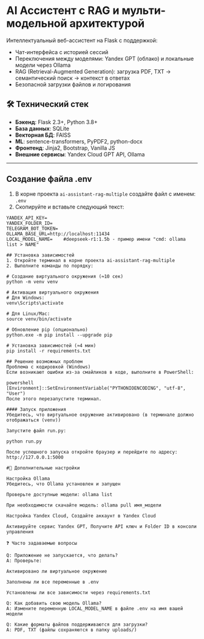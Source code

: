 # AI Ассистент с RAG и мульти-модельной архитектурой

Интеллектуальный веб-ассистент на Flask с поддержкой:
- Чат-интерфейса с историей сессий
- Переключения между моделями: Yandex GPT (облако) и локальные модели через Ollama
- RAG (Retrieval-Augmented Generation): загрузка PDF, TXT → семантический поиск → контекст в ответах
- Безопасной загрузки файлов и логирования

## 🛠 Технический стек
- **Бэкенд**: Flask 2.3+, Python 3.8+
- **База данных**: SQLite
- **Векторная БД**: FAISS
- **ML**: sentence-transformers, PyPDF2, python-docx
- **Фронтенд**: Jinja2, Bootstrap, Vanilla JS
- **Внешние сервисы**: Yandex Cloud GPT API, Ollama

---
## Создание файла .env
1. В корне проекта `ai-assistant-rag-multiple` создайте файл с именем: `.env`
2. Скопируйте и вставьте следующий текст:

```env
YANDEX_API_KEY=
YANDEX_FOLDER_ID=
TELEGRAM_BOT_TOKEN=
OLLAMA_BASE_URL=http://localhost:11434
LOCAL_MODEL_NAME=    #deepseek-r1:1.5b - пример имени "cmd: ollama list > NAME"

## Установка зависимостей
1. Откройте терминал в корне проекта ai-assistant-rag-multiple
2. Выполните команды по порядку:

# Создание виртуального окружения (≈10 сек)
python -m venv venv

# Активация виртуального окружения
# Для Windows:
venv\Scripts\activate

# Для Linux/Mac:
source venv/bin/activate

# Обновление pip (опционально)
python.exe -m pip install --upgrade pip

# Установка зависимостей (≈4 мин)
pip install -r requirements.txt

## Решение возможных проблем
Проблема с кодировкой (Windows)
Если возникают ошибки из-за смайликов в коде, выполните в PowerShell:

powershell
[Environment]::SetEnvironmentVariable("PYTHONIOENCODING", "utf-8", "User")
После этого перезапустите терминал.

#### Запуск приложения
Убедитесь, что виртуальное окружение активировано (в терминале должно отображаться (venv))

Запустите файл run.py:

python run.py

После успешного запуска откройте браузер и перейдите по адресу: http://127.0.0.1:5000

#🔧 Дополнительные настройки

Настройка Ollama
Убедитесь, что Ollama установлен и запущен

Проверьте доступные модели: ollama list

При необходимости скачайте модель: ollama pull имя_модели

Настройка Yandex Cloud, Создайте аккаунт в Yandex Cloud

Активируйте сервис Yandex GPT, Получите API ключ и Folder ID в консоли управления

❓ Часто задаваемые вопросы

Q: Приложение не запускается, что делать?
A: Проверьте:

Активировано ли виртуальное окружение

Заполнены ли все переменные в .env

Установлены ли все зависимости через requirements.txt

Q: Как добавить свою модель Ollama?
A: Измените переменную LOCAL_MODEL_NAME в файле .env на имя вашей модели

Q: Какие форматы файлов поддерживаются для загрузки?
A: PDF, TXT (файлы сохраняются в папку uploads/)
